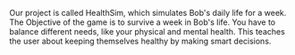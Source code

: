 Our project is called HealthSim, which simulates Bob's daily life for a week.
The Objective of the game is to survive a week in Bob's life. You have to balance different needs, like your physical and mental health.
This teaches the user about keeping themselves healthy by making smart decisions.
